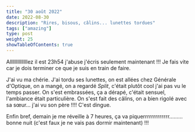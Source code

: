 ```yaml
---
title: "30 août 2022"
date: 2022-08-30
description: "Rires, bisous, câlins... lunettes tordues"
tags: ["amazing"]
type: post
weight: 25
showTableOfContents: true
---
```


Allllllllllllllez il est 23h54 j'abuse j'écris seulement maintenant !!! Je fais vite car je dois terminer ce que je suis en train de faire.

J'ai vu ma chérie. J'ai tordu ses lunettes, on est allées chez Générale d'Optique, on a mangé, on a regardé *Split*, c'était plutôt cool j'ai pas vu le temps passer. On s'est embrassées, ça a dérapé, c'était sensuel, l'ambiance était particulière. On s'est fait des câlins, on a bien rigolé avec sa sœur... j'ai vu son père !!!! C'est dingue.

Enfin bref, demain je me réveille à 7 heures, ça va piquerrrrrrrrrrrrr......... bonne nuit (c'est faux je ne vais pas dormir maintenant) !!!